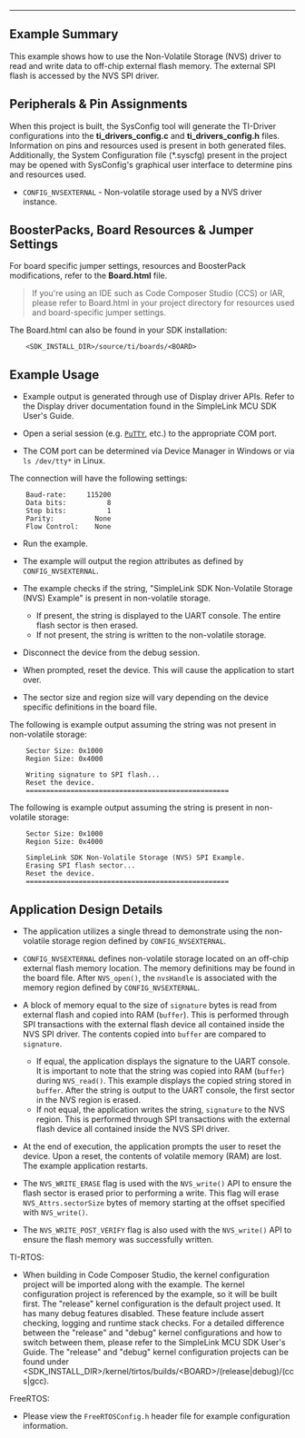 ---
## Example Summary

This example shows how to use the Non-Volatile Storage (NVS) driver
to read and write data to off-chip external flash memory. The external SPI
flash is accessed by the NVS SPI driver.

## Peripherals & Pin Assignments

When this project is built, the SysConfig tool will generate the TI-Driver
configurations into the __ti_drivers_config.c__ and __ti_drivers_config.h__
files. Information on pins and resources used is present in both generated
files. Additionally, the System Configuration file (\*.syscfg) present in the
project may be opened with SysConfig's graphical user interface to determine
pins and resources used.

* `CONFIG_NVSEXTERNAL` - Non-volatile storage used by a NVS driver instance.

## BoosterPacks, Board Resources & Jumper Settings

For board specific jumper settings, resources and BoosterPack modifications,
refer to the __Board.html__ file.

> If you're using an IDE such as Code Composer Studio (CCS) or IAR, please
refer to Board.html in your project directory for resources used and
board-specific jumper settings.

The Board.html can also be found in your SDK installation:

        <SDK_INSTALL_DIR>/source/ti/boards/<BOARD>

## Example Usage

* Example output is generated through use of Display driver APIs. Refer to the
Display driver documentation found in the  SimpleLink MCU SDK User's Guide.

* Open a serial session (e.g. [`PuTTY`](http://www.putty.org/ "PuTTY's
 Homepage"), etc.) to the appropriate COM port.
 * The COM port can be determined via Device Manager in Windows or via
 `ls /dev/tty*` in Linux.

The connection will have the following settings:
```
    Baud-rate:     115200
    Data bits:          8
    Stop bits:          1
    Parity:          None
    Flow Control:    None
```

* Run the example.

* The example will output the region attributes as defined by `CONFIG_NVSEXTERNAL`.

* The example checks if the string, "SimpleLink SDK Non-Volatile Storage
 (NVS) Example" is present in non-volatile storage.
    * If present, the string is displayed to the UART console. The entire flash
    sector is then erased.
    * If not present, the string is written to the non-volatile storage.

 * Disconnect the device from the debug session.

 * When prompted, reset the device. This will cause the application to
start over.

  * The sector size and region size will vary depending on the device specific
  definitions in the board file.

The following is example output assuming the string was not present in non-volatile
storage:
```
    Sector Size: 0x1000
    Region Size: 0x4000

    Writing signature to SPI flash...
    Reset the device.
    ==================================================
```
The following is example output assuming the string is present in non-volatile
storage:
```
    Sector Size: 0x1000
    Region Size: 0x4000

    SimpleLink SDK Non-Volatile Storage (NVS) SPI Example.
    Erasing SPI flash sector...
    Reset the device.
    ==================================================
```

## Application Design Details

* The application utilizes a single thread to demonstrate using the
 non-volatile storage region defined by `CONFIG_NVSEXTERNAL`.

 * `CONFIG_NVSEXTERNAL` defines non-volatile storage located on an off-chip
 external flash memory location. The memory definitions may be found in the
 board file. After `NVS_open()`, the `nvsHandle` is associated with the memory
 region defined by `CONFIG_NVSEXTERNAL`.

* A block of memory equal to the size of `signature` bytes is read from
external flash and copied into RAM (`buffer`). This is performed through SPI
transactions with the external flash device all contained inside the NVS SPI
driver. The contents copied into `buffer` are compared to `signature`.
  * If equal, the application displays the signature to the UART console. It is
    important to note that the string was copied into RAM (`buffer`)
    during `NVS_read()`. This example displays the copied string stored in
    `buffer`. After the string is output to the UART console,
    the first sector in the NVS region is erased.
  * If not equal, the application writes the string, `signature` to the
    NVS region. This is performed through SPI transactions with the external
    flash device all contained inside the NVS SPI driver.

* At the end of execution, the application prompts the user to reset the
device. Upon a reset, the contents of volatile memory (RAM) are lost. The
example application restarts.

* The `NVS_WRITE_ERASE` flag is used with the `NVS_write()` API to ensure the
flash sector is erased prior to performing a write. This flag will erase
`NVS_Attrs.sectorSize` bytes of memory starting at the offset specified with
`NVS_write()`.

* The `NVS_WRITE_POST_VERIFY` flag is also used with the `NVS_write()` API to
ensure the flash memory was successfully written.

TI-RTOS:

* When building in Code Composer Studio, the kernel configuration project will
be imported along with the example. The kernel configuration project is
referenced by the example, so it will be built first. The "release" kernel
configuration is the default project used. It has many debug features disabled.
These feature include assert checking, logging and runtime stack checks. For a
detailed difference between the "release" and "debug" kernel configurations and
how to switch between them, please refer to the SimpleLink MCU SDK User's
Guide. The "release" and "debug" kernel configuration projects can be found
under &lt;SDK_INSTALL_DIR&gt;/kernel/tirtos/builds/&lt;BOARD&gt;/(release|debug)/(ccs|gcc).

FreeRTOS:

* Please view the `FreeRTOSConfig.h` header file for example configuration
information.
